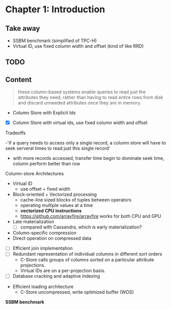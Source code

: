 # Chapter 1: Introduction

## Take away

- SSBM benchmark (simplified of TPC-H)
- Virtual ID, use fixed column width and offset (kind of like RRD)

## TODO

## Content

> these column-based systems enable queries to read just the attributes they need, rather than having to read entire rows from disk and discard unneeded attributes once they are in memory.

- Column Store with Explicit Ids
- [x] Column Store with virtual ids, use fixed column width and offset


Tradeoffs

-'if a query needs to access only a single record, a column store will have to
seek serveral times to read just this single record'
- with more records accessed, transfer time begin to dominate seek time,
column perform better than row

Column-store Architectures

- Virtual ID
  - use offset + fixed width
- Block-oriented + Vectorized processing
  - cache-line sized blocks of tuples between operators
  - operating multiple values at a time
  - **vectorized CPU instructions**
  - https://github.com/arrayfire/arrayfire works for both CPU and GPU
- Late materialization
  - [ ] compared with Cassandra, which is early materialization?
- Column-specific compression
- Direct operation on compressed data
- [ ] Efficient join implementation
- [ ] Redundant representation of individual columns in different sort orders
  - C-Store calls groups of columns sorted on a particular attribute projections.
  - Virtual IDs are on a per-projection basis.
- [ ] Database cracking and adaptive indexing
- Efficient loading architecture
  - C-Store uncompressed, write optimized buffer (WOS)

**SSBM benchmark**
